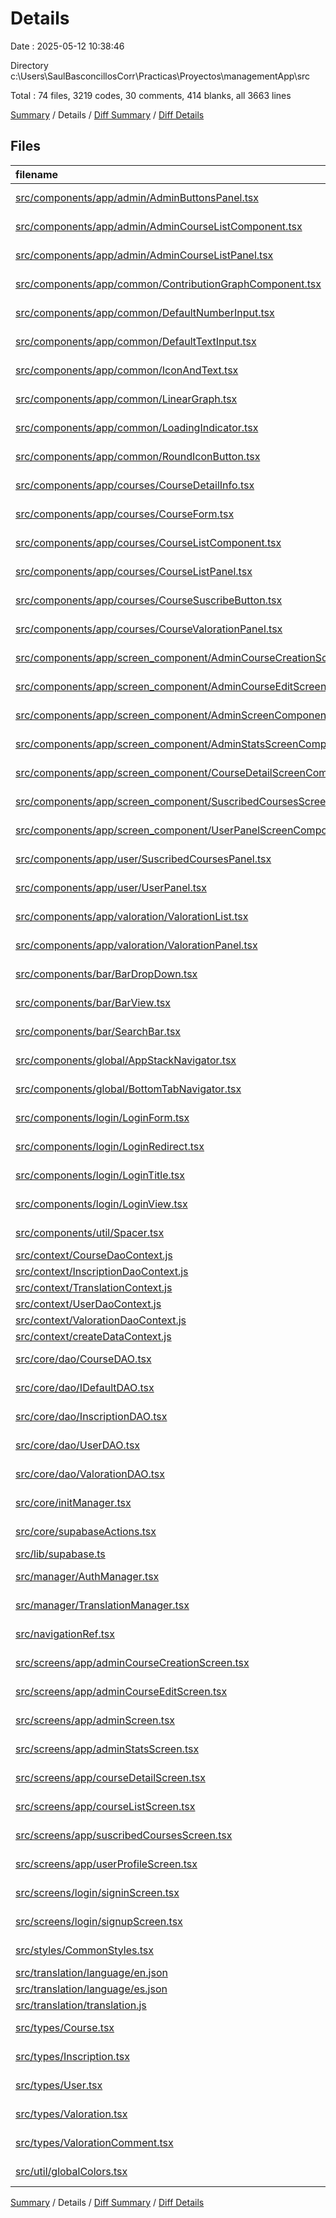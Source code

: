 # Details

Date : 2025-05-12 10:38:46

Directory c:\\Users\\SaulBasconcillosCorr\\Practicas\\Proyectos\\managementApp\\src

Total : 74 files,  3219 codes, 30 comments, 414 blanks, all 3663 lines

[Summary](results.md) / Details / [Diff Summary](diff.md) / [Diff Details](diff-details.md)

## Files
| filename | language | code | comment | blank | total |
| :--- | :--- | ---: | ---: | ---: | ---: |
| [src/components/app/admin/AdminButtonsPanel.tsx](/src/components/app/admin/AdminButtonsPanel.tsx) | TypeScript JSX | 35 | 1 | 6 | 42 |
| [src/components/app/admin/AdminCourseListComponent.tsx](/src/components/app/admin/AdminCourseListComponent.tsx) | TypeScript JSX | 50 | 0 | 8 | 58 |
| [src/components/app/admin/AdminCourseListPanel.tsx](/src/components/app/admin/AdminCourseListPanel.tsx) | TypeScript JSX | 60 | 1 | 4 | 65 |
| [src/components/app/common/ContributionGraphComponent.tsx](/src/components/app/common/ContributionGraphComponent.tsx) | TypeScript JSX | 28 | 1 | 4 | 33 |
| [src/components/app/common/DefaultNumberInput.tsx](/src/components/app/common/DefaultNumberInput.tsx) | TypeScript JSX | 42 | 1 | 5 | 48 |
| [src/components/app/common/DefaultTextInput.tsx](/src/components/app/common/DefaultTextInput.tsx) | TypeScript JSX | 48 | 1 | 6 | 55 |
| [src/components/app/common/IconAndText.tsx](/src/components/app/common/IconAndText.tsx) | TypeScript JSX | 17 | 0 | 4 | 21 |
| [src/components/app/common/LinearGraph.tsx](/src/components/app/common/LinearGraph.tsx) | TypeScript JSX | 44 | 1 | 7 | 52 |
| [src/components/app/common/LoadingIndicator.tsx](/src/components/app/common/LoadingIndicator.tsx) | TypeScript JSX | 13 | 0 | 3 | 16 |
| [src/components/app/common/RoundIconButton.tsx](/src/components/app/common/RoundIconButton.tsx) | TypeScript JSX | 22 | 1 | 4 | 27 |
| [src/components/app/courses/CourseDetailInfo.tsx](/src/components/app/courses/CourseDetailInfo.tsx) | TypeScript JSX | 72 | 1 | 4 | 77 |
| [src/components/app/courses/CourseForm.tsx](/src/components/app/courses/CourseForm.tsx) | TypeScript JSX | 75 | 0 | 4 | 79 |
| [src/components/app/courses/CourseListComponent.tsx](/src/components/app/courses/CourseListComponent.tsx) | TypeScript JSX | 44 | 0 | 7 | 51 |
| [src/components/app/courses/CourseListPanel.tsx](/src/components/app/courses/CourseListPanel.tsx) | TypeScript JSX | 62 | 1 | 4 | 67 |
| [src/components/app/courses/CourseSuscribeButton.tsx](/src/components/app/courses/CourseSuscribeButton.tsx) | TypeScript JSX | 32 | 0 | 4 | 36 |
| [src/components/app/courses/CourseValorationPanel.tsx](/src/components/app/courses/CourseValorationPanel.tsx) | TypeScript JSX | 70 | 1 | 6 | 77 |
| [src/components/app/screen\_component/AdminCourseCreationScreenComponent.tsx](/src/components/app/screen_component/AdminCourseCreationScreenComponent.tsx) | TypeScript JSX | 57 | 0 | 4 | 61 |
| [src/components/app/screen\_component/AdminCourseEditScreenComponent.tsx](/src/components/app/screen_component/AdminCourseEditScreenComponent.tsx) | TypeScript JSX | 64 | 0 | 4 | 68 |
| [src/components/app/screen\_component/AdminScreenComponent.tsx](/src/components/app/screen_component/AdminScreenComponent.tsx) | TypeScript JSX | 30 | 1 | 5 | 36 |
| [src/components/app/screen\_component/AdminStatsScreenComponent.tsx](/src/components/app/screen_component/AdminStatsScreenComponent.tsx) | TypeScript JSX | 64 | 0 | 5 | 69 |
| [src/components/app/screen\_component/CourseDetailScreenComponent.tsx](/src/components/app/screen_component/CourseDetailScreenComponent.tsx) | TypeScript JSX | 47 | 0 | 4 | 51 |
| [src/components/app/screen\_component/SuscribedCoursesScreenComponent.tsx](/src/components/app/screen_component/SuscribedCoursesScreenComponent.tsx) | TypeScript JSX | 34 | 1 | 5 | 40 |
| [src/components/app/screen\_component/UserPanelScreenComponent.tsx](/src/components/app/screen_component/UserPanelScreenComponent.tsx) | TypeScript JSX | 30 | 0 | 4 | 34 |
| [src/components/app/user/SuscribedCoursesPanel.tsx](/src/components/app/user/SuscribedCoursesPanel.tsx) | TypeScript JSX | 32 | 1 | 4 | 37 |
| [src/components/app/user/UserPanel.tsx](/src/components/app/user/UserPanel.tsx) | TypeScript JSX | 109 | 1 | 8 | 118 |
| [src/components/app/valoration/ValorationList.tsx](/src/components/app/valoration/ValorationList.tsx) | TypeScript JSX | 42 | 0 | 7 | 49 |
| [src/components/app/valoration/ValorationPanel.tsx](/src/components/app/valoration/ValorationPanel.tsx) | TypeScript JSX | 45 | 0 | 4 | 49 |
| [src/components/bar/BarDropDown.tsx](/src/components/bar/BarDropDown.tsx) | TypeScript JSX | 134 | 1 | 10 | 145 |
| [src/components/bar/BarView.tsx](/src/components/bar/BarView.tsx) | TypeScript JSX | 34 | 1 | 4 | 39 |
| [src/components/bar/SearchBar.tsx](/src/components/bar/SearchBar.tsx) | TypeScript JSX | 27 | 0 | 4 | 31 |
| [src/components/global/AppStackNavigator.tsx](/src/components/global/AppStackNavigator.tsx) | TypeScript JSX | 76 | 0 | 4 | 80 |
| [src/components/global/BottomTabNavigator.tsx](/src/components/global/BottomTabNavigator.tsx) | TypeScript JSX | 66 | 1 | 7 | 74 |
| [src/components/login/LoginForm.tsx](/src/components/login/LoginForm.tsx) | TypeScript JSX | 81 | 1 | 6 | 88 |
| [src/components/login/LoginRedirect.tsx](/src/components/login/LoginRedirect.tsx) | TypeScript JSX | 28 | 0 | 4 | 32 |
| [src/components/login/LoginTitle.tsx](/src/components/login/LoginTitle.tsx) | TypeScript JSX | 29 | 1 | 4 | 34 |
| [src/components/login/LoginView.tsx](/src/components/login/LoginView.tsx) | TypeScript JSX | 22 | 0 | 4 | 26 |
| [src/components/util/Spacer.tsx](/src/components/util/Spacer.tsx) | TypeScript JSX | 15 | 0 | 6 | 21 |
| [src/context/CourseDaoContext.js](/src/context/CourseDaoContext.js) | JavaScript | 90 | 0 | 12 | 102 |
| [src/context/InscriptionDaoContext.js](/src/context/InscriptionDaoContext.js) | JavaScript | 83 | 0 | 11 | 94 |
| [src/context/TranslationContext.js](/src/context/TranslationContext.js) | JavaScript | 0 | 0 | 1 | 1 |
| [src/context/UserDaoContext.js](/src/context/UserDaoContext.js) | JavaScript | 68 | 0 | 9 | 77 |
| [src/context/ValorationDaoContext.js](/src/context/ValorationDaoContext.js) | JavaScript | 90 | 0 | 12 | 102 |
| [src/context/createDataContext.js](/src/context/createDataContext.js) | JavaScript | 21 | 2 | 6 | 29 |
| [src/core/dao/CourseDAO.tsx](/src/core/dao/CourseDAO.tsx) | TypeScript JSX | 126 | 1 | 14 | 141 |
| [src/core/dao/IDefaultDAO.tsx](/src/core/dao/IDefaultDAO.tsx) | TypeScript JSX | 8 | 1 | 2 | 11 |
| [src/core/dao/InscriptionDAO.tsx](/src/core/dao/InscriptionDAO.tsx) | TypeScript JSX | 67 | 2 | 10 | 79 |
| [src/core/dao/UserDAO.tsx](/src/core/dao/UserDAO.tsx) | TypeScript JSX | 46 | 1 | 7 | 54 |
| [src/core/dao/ValorationDAO.tsx](/src/core/dao/ValorationDAO.tsx) | TypeScript JSX | 127 | 2 | 10 | 139 |
| [src/core/initManager.tsx](/src/core/initManager.tsx) | TypeScript JSX | 35 | 0 | 6 | 41 |
| [src/core/supabaseActions.tsx](/src/core/supabaseActions.tsx) | TypeScript JSX | 31 | 0 | 7 | 38 |
| [src/lib/supabase.ts](/src/lib/supabase.ts) | TypeScript | 23 | 0 | 5 | 28 |
| [src/manager/AuthManager.tsx](/src/manager/AuthManager.tsx) | TypeScript JSX | 24 | 0 | 4 | 28 |
| [src/manager/TranslationManager.tsx](/src/manager/TranslationManager.tsx) | TypeScript JSX | 6 | 0 | 3 | 9 |
| [src/navigationRef.tsx](/src/navigationRef.tsx) | TypeScript JSX | 12 | 0 | 4 | 16 |
| [src/screens/app/adminCourseCreationScreen.tsx](/src/screens/app/adminCourseCreationScreen.tsx) | TypeScript JSX | 42 | 0 | 5 | 47 |
| [src/screens/app/adminCourseEditScreen.tsx](/src/screens/app/adminCourseEditScreen.tsx) | TypeScript JSX | 59 | 0 | 7 | 66 |
| [src/screens/app/adminScreen.tsx](/src/screens/app/adminScreen.tsx) | TypeScript JSX | 43 | 1 | 8 | 52 |
| [src/screens/app/adminStatsScreen.tsx](/src/screens/app/adminStatsScreen.tsx) | TypeScript JSX | 34 | 1 | 6 | 41 |
| [src/screens/app/courseDetailScreen.tsx](/src/screens/app/courseDetailScreen.tsx) | TypeScript JSX | 63 | 0 | 10 | 73 |
| [src/screens/app/courseListScreen.tsx](/src/screens/app/courseListScreen.tsx) | TypeScript JSX | 30 | 0 | 6 | 36 |
| [src/screens/app/suscribedCoursesScreen.tsx](/src/screens/app/suscribedCoursesScreen.tsx) | TypeScript JSX | 38 | 0 | 7 | 45 |
| [src/screens/app/userProfileScreen.tsx](/src/screens/app/userProfileScreen.tsx) | TypeScript JSX | 45 | 0 | 6 | 51 |
| [src/screens/login/signinScreen.tsx](/src/screens/login/signinScreen.tsx) | TypeScript JSX | 16 | 0 | 3 | 19 |
| [src/screens/login/signupScreen.tsx](/src/screens/login/signupScreen.tsx) | TypeScript JSX | 16 | 0 | 3 | 19 |
| [src/styles/CommonStyles.tsx](/src/styles/CommonStyles.tsx) | TypeScript JSX | 8 | 0 | 3 | 11 |
| [src/translation/language/en.json](/src/translation/language/en.json) | JSON | 37 | 0 | 1 | 38 |
| [src/translation/language/es.json](/src/translation/language/es.json) | JSON | 37 | 0 | 1 | 38 |
| [src/translation/translation.js](/src/translation/translation.js) | JavaScript | 26 | 0 | 6 | 32 |
| [src/types/Course.tsx](/src/types/Course.tsx) | TypeScript JSX | 27 | 0 | 9 | 36 |
| [src/types/Inscription.tsx](/src/types/Inscription.tsx) | TypeScript JSX | 9 | 0 | 4 | 13 |
| [src/types/User.tsx](/src/types/User.tsx) | TypeScript JSX | 13 | 0 | 6 | 19 |
| [src/types/Valoration.tsx](/src/types/Valoration.tsx) | TypeScript JSX | 18 | 0 | 6 | 24 |
| [src/types/ValorationComment.tsx](/src/types/ValorationComment.tsx) | TypeScript JSX | 11 | 0 | 5 | 16 |
| [src/util/globalColors.tsx](/src/util/globalColors.tsx) | TypeScript JSX | 10 | 0 | 2 | 12 |

[Summary](results.md) / Details / [Diff Summary](diff.md) / [Diff Details](diff-details.md)